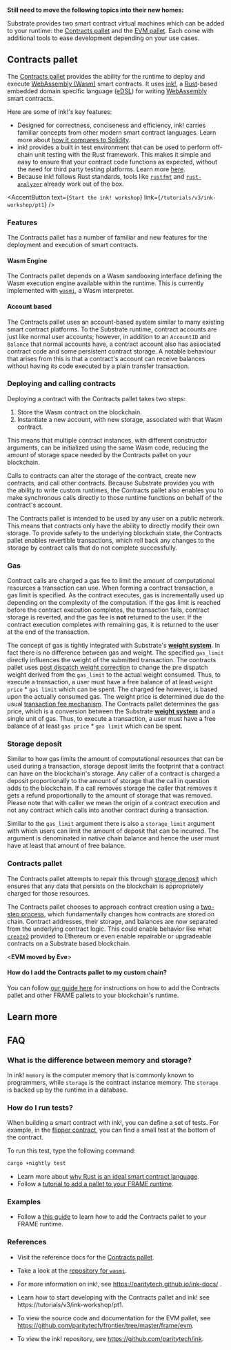 
**Still need to move the following topics into their new homes:**


Substrate provides two smart contract virtual machines which can be added to your runtime: the [Contracts pallet](#contracts-pallet) and the [EVM pallet](#evm-pallet). 
Each come with additional tools to ease development depending on your use cases.

## Contracts pallet

The [Contracts pallet](/rustdocs/latest/pallet_contracts/index.html) provides the ability for the runtime to deploy and execute [WebAssembly (Wasm)](https://webassembly.org/) smart contracts. 
It uses [ink!](https://paritytech.github.io/ink-docs/), a [Rust](https://www.rust-lang.org/)-based embedded domain specific language ([eDSL](https://wiki.haskell.org/Embedded_domain_specific_language)) for writing [WebAssembly](https://webassembly.org/) smart contracts.

Here are some of ink!'s key features:

- Designed for correctness, conciseness and efficiency, ink! carries familiar concepts from other modern smart contract languages. 
Learn more about [how it compares to Solidity](https://paritytech.github.io/ink-docs/ink-vs-solidity).
- ink! provides a built in test environment that can be used to perform off-chain unit testing with
  the Rust framework. 
  This makes it simple and easy to ensure that your contract code functions as expected, without the need for third party testing platforms. 
  Learn more [here](https://paritytech.github.io/ink-docs/basics/contract-testing/).
- Because ink! follows Rust standards, tools like [`rustfmt`](https://github.com/rust-lang/rustfmt)
  and [`rust-analyzer`](https://github.com/rust-analyzer/rust-analyzer) already work out of the box.

<AccentButton
  text={`Start the ink! workshop`}
  link={`/tutorials/v3/ink-workshop/pt1`}
/>

### Features

The Contracts pallet has a number of familiar and new features for the deployment and execution of
smart contracts.

#### Wasm Engine

The Contracts pallet depends on a Wasm sandboxing interface defining the Wasm execution engine available within the runtime. 
This is currently implemented with [`wasmi`](https://github.com/paritytech/wasmi), a Wasm interpreter.

#### Account based

The Contracts pallet uses an account-based system similar to many existing smart contract platforms.
To the Substrate runtime, contract accounts are just like normal user accounts; however, in addition to an `AccountID` and `Balance` that normal accounts have, a contract account also has associated contract code and some persistent contract storage. 
A notable behaviour that arises from this is that a contract's account can receive balances without having its code executed by a plain transfer transaction.

### Deploying and calling contracts

Deploying a contract with the Contracts pallet takes two steps:

1. Store the Wasm contract on the blockchain.
2. Instantiate a new account, with new storage, associated with that Wasm contract.

This means that multiple contract instances, with different constructor arguments, can be initialized using the same Wasm code, reducing the amount of storage space needed by the Contracts pallet on your blockchain.

Calls to contracts can alter the storage of the contract, create new contracts, and call other contracts. 
Because Substrate provides you with the ability to write custom runtimes, the Contracts pallet also enables you to make synchronous calls directly to those runtime functions on behalf of the contract's account.

The Contracts pallet is intended to be used by any user on a public network. 
This means that contracts only have the ability to directly modify their own storage. 
To provide safety to the underlying blockchain state, the Contracts pallet enables revertible transactions, which roll back any changes to the storage by contract calls that do not complete successfully.

### Gas

Contract calls are charged a gas fee to limit the amount of computational resources a transaction can use. 
When forming a contract transaction, a gas limit is specified. 
As the contract executes, gas is incrementally used up depending on the complexity of the computation. 
If the gas limit is reached before the contract execution completes, the transaction fails, contract storage is reverted, and the gas fee is **not** returned to the user. 
If the contract execution completes with remaining gas, it is returned to the user at the end of the transaction.

The concept of gas is tightly integrated with Substrate's [**weight system**](/v3/concepts/weight).
In fact there is no difference between gas and weight. 
The specified `gas_limit` directly influences the weight of the submitted transaction. 
The contracts pallet uses [post dispatch weight correction](/v3/concepts/weight#post-dispatch-weight-correction) to change the pre dispatch weight derived from the `gas_limit` to the actual weight consumed.
Thus, to execute a transaction, a user must have a free balance of at least `weight price` \* `gas limit` which can be spent. 
The charged fee however, is based upon the actually consumed gas. 
The weight price is determined due do the usual [transaction fee mechanism](/v3/runtime/weights-and-fees).
The Contracts pallet determines the gas price, which is a conversion between the Substrate [**weight system**](/v3/concepts/weight) and a single unit of gas. 
Thus, to execute a transaction, a user must have a free balance of at least `gas price` \* `gas limit` which can be spent.

### Storage deposit

Similar to how gas limits the amount of computational resources that can be used during a transaction, storage deposit limits the footprint that a contract can have on the blockchain's storage.
Any caller of a contract is charged a deposit proportionally to the amount of storage that the call in question adds to the blockchain. 
If a call removes storage the caller that removes it gets a refund proportionally to the amount of storage that was removed. 
Please note that with caller we mean the origin of a contract execution and not any contract which calls into another contract during a transaction.

Similar to the `gas_limit` argument there is also a `storage_limit` argument with which users can limit the amount of deposit that can be incurred. 
The argument is denominated in native chain balance and hence the user must have at least that amount of free balance.

### Contracts pallet

The Contracts pallet attempts to repair this through [storage deposit](#storage-deposit) which ensures
that any data that persists on the blockchain is appropriately charged for those resources.

The Contracts pallet chooses to approach contract creation using a
[two-step process](#deploying-and-calling-contracts), which fundamentally changes how contracts are stored on
chain. Contract addresses, their storage, and balances are now separated from the underlying
contract logic. This could enable behavior like what
[`create2`](https://eips.ethereum.org/EIPS/eip-1014) provided to Ethereum or even enable repairable
or upgradeable contracts on a Substrate based blockchain.

<**EVM moved by Eve**>

#### How do I add the Contracts pallet to my custom chain?

You can follow
[our guide here](/how-to-guides/v3/pallet-design/contracts-pallet) for instructions on how to add the Contracts pallet
and other FRAME pallets to your blockchain's runtime.

## Learn more

## FAQ

### What is the difference between memory and storage?

In ink! `memory` is the computer memory that is commonly known to programmers, while `storage` is the contract instance memory. The `storage` is backed up by the runtime in a database. <!--Accesses to it are considered to be slow.-->

### How do I run tests?

When building a smart contract with ink!, you can define a set of tests. For example, in the [flipper contract](https://github.com/paritytech/ink/blob/master/examples/flipper/lib.rs), you can find a small test at the bottom of the contract.

To run this test, type the following command:

```bash
cargo +nightly test
```

- Learn more about [why Rust is an ideal smart contract language](https://paritytech.github.io/ink-docs/why-rust-for-smart-contracts).
- Follow a [tutorial to add a pallet to your FRAME runtime](/tutorials/v3/add-a-pallet/).


### Examples

- Follow a
  [this guide](/how-to-guides/v3/pallet-design/contracts-pallet) to learn how to add the Contracts pallet to your FRAME runtime.

### References

- Visit the reference docs for the
  [Contracts pallet](/rustdocs/latest/pallet_contracts/index.html).

- Take a look at the [repository for `wasmi`](https://github.com/paritytech/wasmi).

- For more information on ink!, see https://paritytech.github.io/ink-docs/ .

- Learn how to start developing with the Contracts pallet and ink! see https://tutorials/v3/ink-workshop/pt1.

- To view the source code and documentation for the EVM pallet, see https://github.com/paritytech/frontier/tree/master/frame/evm.
  
- To view the ink! repository, see https://github.com/paritytech/ink.